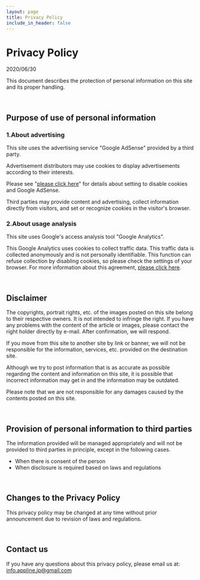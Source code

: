 ```yaml
---
layout: page
title: Privacy Policy
include_in_header: false
---
```

# Privacy Policy

2020/06/30

This document describes the protection of personal information on this site and its proper handling.

<br>

## Purpose of use of personal information

### 1.About advertising

This site uses the advertising service "Google AdSense" provided by a third party.

Advertisement distributors may use cookies to display advertisements according to their interests.

Please see "[please click here](https://www.google.co.jp/policies/technologies/ads/)" for details about setting to disable cookies and Google AdSense.

Third parties may provide content and advertising, collect information directly from visitors, and set or recognize cookies in the visitor's browser.

### 2.About usage analysis

This site uses Google's access analysis tool "Google Analytics".

This Google Analytics uses cookies to collect traffic data. This traffic data is collected anonymously and is not personally identifiable. This function can refuse collection by disabling cookies, so please check the settings of your browser. For more information about this agreement, [please click here](https://www.google.com/analytics/terms/jp.html).

<br>

## Disclaimer

The copyrights, portrait rights, etc. of the images posted on this site belong to their respective owners. It is not intended to infringe the right. If you have any problems with the content of the article or images, please contact the right holder directly by e-mail. After confirmation, we will respond.

If you move from this site to another site by link or banner, we will not be responsible for the information, services, etc. provided on the destination site.

Although we try to post information that is as accurate as possible regarding the content and information on this site, it is possible that incorrect information may get in and the information may be outdated.

Please note that we are not responsible for any damages caused by the contents posted on this site.

<br>

## Provision of personal information to third parties

The information provided will be managed appropriately and will not be provided to third parties in principle, except in the following cases.
 - When there is consent of the person
 - When disclosure is required based on laws and regulations

<br>

## Changes to the Privacy Policy

This privacy policy may be changed at any time without prior announcement due to revision of laws and regulations.

<br>

## Contact us

If you have any questions about this privacy policy, please email us at:
info.appline.jp@gmail.com


